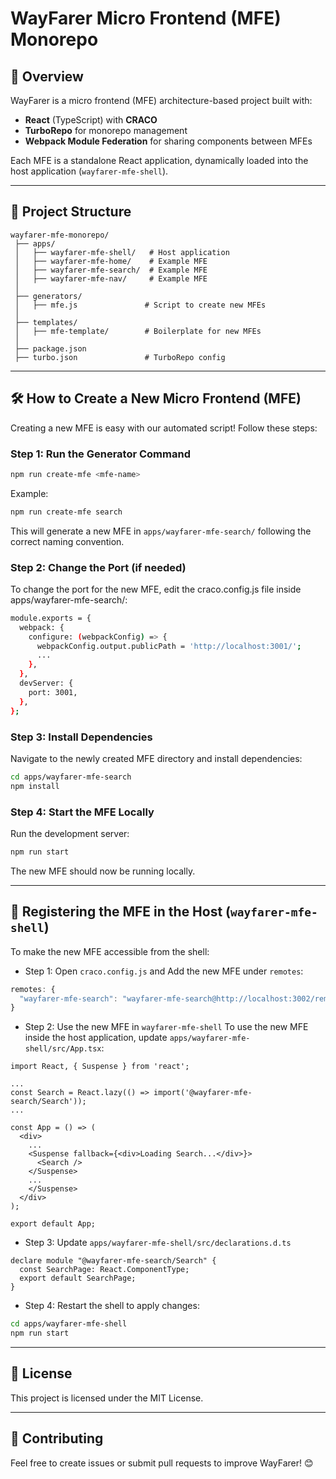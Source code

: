 # WayFarer Micro Frontend (MFE) Monorepo

## 🚀 Overview
WayFarer is a micro frontend (MFE) architecture-based project built with:
- **React** (TypeScript) with **CRACO**
- **TurboRepo** for monorepo management
- **Webpack Module Federation** for sharing components between MFEs

Each MFE is a standalone React application, dynamically loaded into the host application (`wayfarer-mfe-shell`).

---

## 📂 Project Structure
```
wayfarer-mfe-monorepo/
 ├── apps/
 │   ├── wayfarer-mfe-shell/   # Host application
 │   ├── wayfarer-mfe-home/    # Example MFE
 │   ├── wayfarer-mfe-search/  # Example MFE
 │   ├── wayfarer-mfe-nav/     # Example MFE
 │
 ├── generators/
 │   ├── mfe.js               # Script to create new MFEs
 │
 ├── templates/
 │   ├── mfe-template/        # Boilerplate for new MFEs
 │
 ├── package.json
 ├── turbo.json               # TurboRepo config
```

---

## 🛠️ How to Create a New Micro Frontend (MFE)
Creating a new MFE is easy with our automated script! Follow these steps:

### **Step 1: Run the Generator Command**
```sh
npm run create-mfe <mfe-name>
```
Example:
```sh
npm run create-mfe search
```
This will generate a new MFE in `apps/wayfarer-mfe-search/` following the correct naming convention.

### **Step 2: Change the Port (if needed)**
To change the port for the new MFE, edit the craco.config.js file inside apps/wayfarer-mfe-search/:
```sh
module.exports = {
  webpack: {
    configure: (webpackConfig) => {
      webpackConfig.output.publicPath = 'http://localhost:3001/';
      ...
    },
  },
  devServer: {
    port: 3001,
  },
};

```

### **Step 3: Install Dependencies**
Navigate to the newly created MFE directory and install dependencies:
```sh
cd apps/wayfarer-mfe-search
npm install
```

### **Step 4: Start the MFE Locally**
Run the development server:
```sh
npm run start
```
The new MFE should now be running locally.

---

## 🔗 Registering the MFE in the Host (`wayfarer-mfe-shell`)
To make the new MFE accessible from the shell:

- Step 1: Open `craco.config.js` and Add the new MFE under `remotes`:
```js
remotes: {
  "wayfarer-mfe-search": "wayfarer-mfe-search@http://localhost:3002/remoteEntry.js"
}
```
- Step 2: Use the new MFE in `wayfarer-mfe-shell`
To use the new MFE inside the host application, update `apps/wayfarer-mfe-shell/src/App.tsx`:

```tsx
import React, { Suspense } from 'react';

...
const Search = React.lazy(() => import('@wayfarer-mfe-search/Search'));
...

const App = () => (
  <div>
    ...
    <Suspense fallback={<div>Loading Search...</div>}>
      <Search />
    </Suspense>
    ...
    </Suspense>
  </div>
);

export default App;
```

- Step 3: Update `apps/wayfarer-mfe-shell/src/declarations.d.ts`

```tsx
declare module "@wayfarer-mfe-search/Search" {
  const SearchPage: React.ComponentType;
  export default SearchPage;
}
```

- Step 4:  Restart the shell to apply changes:
```sh
cd apps/wayfarer-mfe-shell
npm run start
```

---

## 📜 License
This project is licensed under the MIT License.

---

## 🤝 Contributing
Feel free to create issues or submit pull requests to improve WayFarer! 😊